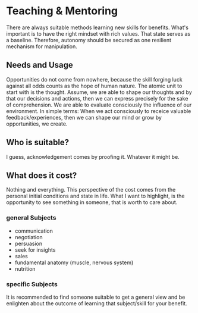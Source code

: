 # Teaching & Mentoring

There are always suitable methods learning new skills for benefits. What's important is to have the right mindset with rich values. That state serves as a baseline. Therefore, autonomy should be secured as one resilient mechanism for manipulation. 

## Needs and Usage

Opportunities do not come from nowhere, because the skill forging luck against all odds counts as the hope of human nature. The atomic unit to start with is the thought. Assume, we are able to shape our thoughts and by that our decisions and actions, then we can express precisely for the sake of comprehension. We are able to evaluate consciously the influence of our environment. In simple terms: When we act consciously to receice valuable feedback/experiences, then we can shape our mind or grow by opportunities, we create. 

## Who is suitable?

I guess, acknowledgement comes by proofing it. Whatever it might be.

## What does it cost?

Nothing and everything. This perspective of the cost comes from the personal initial conditions and state in life. What I want to highlight, is the opportunity to see something in someone, that is worth to care about. 

### general Subjects

- communication
- negotiation
- persuasion
- seek for insights
- sales
- fundamental anatomy (muscle, nervous system)
- nutrition

### specific Subjects

It is recommended to find someone suitable to get a general view and be enlighten about the outcome of learning that subject/skill for your benefit. 